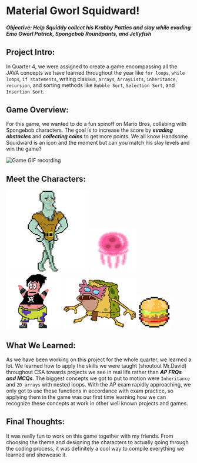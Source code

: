 # **Material Gworl Squidward!**
#### ***Objective: Help Squiddy collect his Krabby Patties and slay while evading Emo Gworl Patrick, Spongebob Roundpants, and Jellyfish***


## **Project Intro:**
In Quarter 4, we were assigned to create a game encompassing all the JAVA concepts we have learned throughout the year like `for loops`, `while loops`, `if statements`, writing classes, `arrays`, `ArrayLists`, `inheritance`, `recursion`, and sorting methods like `Bubble Sort`, `Selection Sort`, and `Insertion Sort`. 

## **Game Overview:**
For this game, we wanted to do a fun spinoff on Mario Bros, collabing with Spongebob characters. The goal is to increase the score  by ***evading obstacles*** and ***collecting coins*** to get more points. We all know Handsome Squidward is an icon and the moment but can you match his slay levels and win the game?

![Game GIF recording](https://user-images.githubusercontent.com/70664950/148616276-9d9905af-cb97-4c10-8976-aa47a80b6436.gif)

## **Meet the Characters:**
![squiddy](https://github.com/nancykama/materialsquidward/blob/master/Yassifyed%20Mario%20Bros/src/imgs/squiddy_225x225.png)
![jellyfish](https://github.com/nancykama/materialsquidward/blob/master/Yassifyed%20Mario%20Bros/src/imgs/jelly-removebg-preview_1_125x120.png)
![patrick](https://github.com/nancykama/materialsquidward/blob/master/Yassifyed%20Mario%20Bros/src/imgs/emogworlpatty_150x150.png)
![spongy](https://github.com/nancykama/materialsquidward/blob/master/Yassifyed%20Mario%20Bros/src/imgs/fully_yassified_spongy_2_200x140.png)
![krabbypatty](https://github.com/nancykama/materialsquidward/blob/master/Yassifyed%20Mario%20Bros/src/imgs/material_patty-removebg-preview_2_90x90.png)
 
## **What We Learned:**
As we have been working on this project for the whole quarter, we learned a lot. We learned how to apply the skills we were taught (shoutout Mr.David) throughout CSA towards projects we see in real life rather than ***AP FRQs and MCQs***. The biggest concepts we got to put to motion were `Inheritance` and `2D arrays` with nested loops. With the AP exam rapidly approaching, we only got to use these functions in accordance with exam practice, so applying them in the game was our first time learning how we can recognize these concepts at work in other well known projects and games. 

## **Final Thoughts:**
It was really fun to work on this game together with my friends. From choosing the theme and designing the characters to actually going through the coding process, it was definitely a cool way to compile everything we learned and showcase it.
